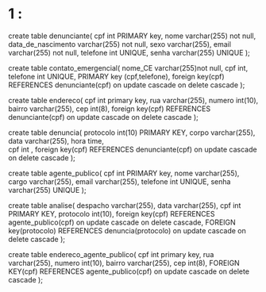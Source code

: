 # 1 :

create table denunciante(
cpf int PRIMARY key, 
nome varchar(255) not null, 
data_de_nascimento varchar(255) not null, 
sexo varchar(255), 
email varchar(255) not null, 
telefone int UNIQUE,
senha varchar(255) UNIQUE
);

create table contato_emergencial(
nome_CE varchar(255)not null,
cpf int,
telefone int UNIQUE, 
PRIMARY key (cpf,telefone),
foreign key(cpf) REFERENCES denunciante(cpf)
on update cascade on delete cascade
);

create table endereco(
cpf int primary key,
rua varchar(255), 
numero int(10), 
bairro varchar(255), 
cep int(8),
foreign key(cpf) REFERENCES denunciante(cpf)
on update cascade on delete cascade
);

create table denuncia(
protocolo int(10) PRIMARY KEY,
corpo varchar(255),
data varchar(255),
hora time,  
cpf int ,
foreign key(cpf) REFERENCES denunciante(cpf)
on update cascade on delete cascade
);

create table agente_publico(
cpf int PRIMARY key,
nome varchar(255),
cargo varchar(255),
email varchar(255),
telefone int UNIQUE,
senha varchar(255) UNIQUE
);

create table analise(
despacho varchar(255),
data varchar(255),
cpf int PRIMARY KEY,
protocolo int(10), 
foreign key(cpf) REFERENCES agente_publico(cpf)
on update cascade on delete cascade,
FOREIGN key(protocolo) REFERENCES denuncia(protocolo)
on update cascade on delete cascade
);

create table endereco_agente_publico(
cpf int primary key,
rua varchar(255), 
numero int(10), 
bairro varchar(255), 
cep int(8),
FOREIGN KEY(cpf) REFERENCES agente_publico(cpf)
on update cascade on delete cascade
);